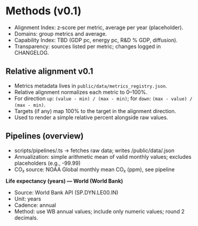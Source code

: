 # Methods (v0.1)

- Alignment Index: z‑score per metric, average per year (placeholder).
- Domains: group metrics and average.
- Capability Index: TBD (GDP pc, energy pc, R&D % GDP, diffusion).
- Transparency: sources listed per metric; changes logged in CHANGELOG.

## Relative alignment v0.1
- Metrics metadata lives in `public/data/metrics_registry.json`.
- Relative alignment normalizes each metric to 0–100%.
- For direction `up`: `(value - min) / (max - min)`; for `down`: `(max - value) / (max - min)`.
- Targets (if any) map 100% to the target in the alignment direction.
- Used to render a simple relative percent alongside raw values.

## Pipelines (overview)
- scripts/pipelines/<metric>.ts → fetches raw data; writes /public/data/<metric>.json
- Annualization: simple arithmetic mean of valid monthly values; excludes placeholders (e.g., -99.99)
- CO₂ source: NOAA Global monthly mean CO₂ (ppm), see pipeline

**Life expectancy (years) — World (World Bank)**
- Source: World Bank API (SP.DYN.LE00.IN)
- Unit: years
- Cadence: annual
- Method: use WB annual values; include only numeric values; round 2 decimals.
